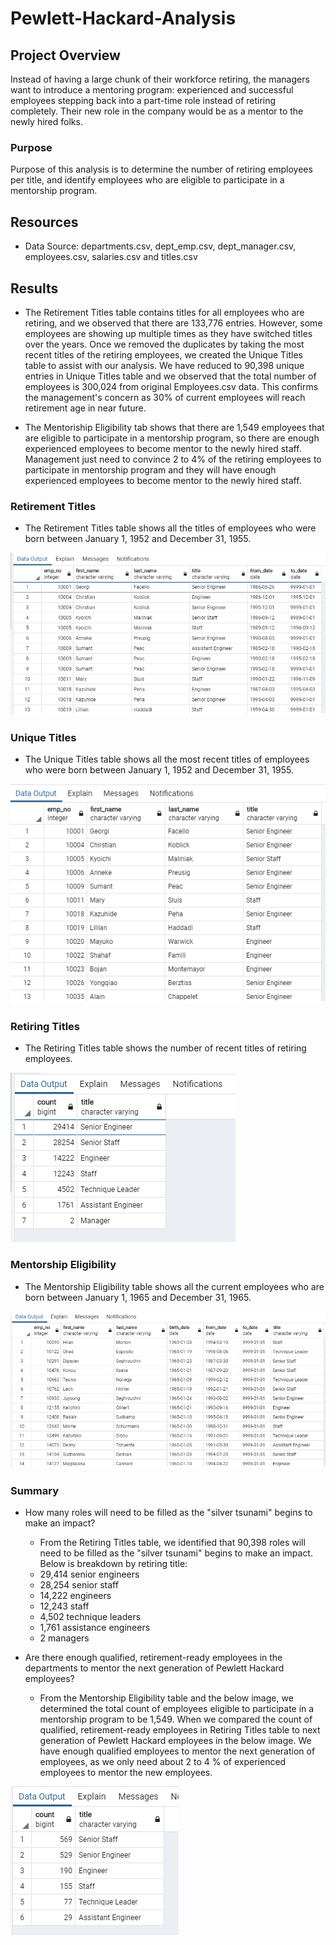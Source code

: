 # Pewlett-Hackard-Analysis

## Project Overview
Instead of having a large chunk of their workforce retiring, the managers want to introduce a mentoring program: experienced and successful employees stepping back into a part-time role instead of retiring completely. Their new role in the company would be as a mentor to the newly hired folks. 

### Purpose
Purpose of this analysis is to determine the number of retiring employees per title, and identify employees who are eligible to participate in a mentorship program.

## Resources
- Data Source: departments.csv, dept_emp.csv, dept_manager.csv, employees.csv, salaries.csv and titles.csv

## Results

- The Retirement Titles table contains titles for all employees who are retiring, and we observed that there are 133,776 entries. However, some employees are showing up multiple times as they have switched titles over the years. Once we removed the duplicates by taking the most recent titles of the retiring employees, we created the Unique Titles table to assist with our analysis. We have reduced to 90,398 unique entries in Unique Titles table and we observed that the total number of employees is 300,024 from original Employees.csv data. This confirms the management's concern as 30% of current employees will reach retirement age in near future.

- The Mentoriship Eligibility tab shows that there are 1,549 employees that are eligible to participate in a mentorship program, so there are enough experienced employees to become mentor to the newly hired staff. Management just need to convince 2 to 4% of the retiring employees to participate in mentorship program and they will have enough experienced employees to become mentor to the newly hired staff.

### Retirement Titles
- The Retirement Titles table shows all the titles of employees who were born between January 1, 1952 and December 31, 1955.

![Retirement_Titles](https://github.com/grwon/Pewlett-Hackard-Analysis/blob/master/Resources/retirement_titles.png)   

### Unique Titles
- The Unique Titles table shows all the most recent titles of employees who were born between January 1, 1952 and December 31, 1955.

![Unique_Titles](https://github.com/grwon/Pewlett-Hackard-Analysis/blob/master/Resources/unique_titles.png)   

### Retiring Titles
- The Retiring Titles table shows the number of recent titles of retiring employees.

![Retiring_Titles](https://github.com/grwon/Pewlett-Hackard-Analysis/blob/master/Resources/retiring_titles.png)   

### Mentorship Eligibility
- The Mentorship Eligibility table shows all the current employees who are born between January 1, 1965 and December 31, 1965.

![Mentorship_Eligibility](https://github.com/grwon/Pewlett-Hackard-Analysis/blob/master/Resources/mentorship_eligibility.png)   

### Summary
- How many roles will need to be filled as the "silver tsunami" begins to make an impact?
    - From the Retiring Titles table, we identified that 90,398 roles will need to be filled as the "silver tsunami" begins to make an impact.
     Below is breakdown by retiring title:
     - 29,414 senior engineers
     - 28,254 senior staff
     - 14,222 engineers
     - 12,243 staff
     - 4,502 technique leaders
     - 1,761 assistance engineers
     - 2 managers

- Are there enough qualified, retirement-ready employees in the departments to mentor the next generation of Pewlett Hackard employees?
    - From the Mentorship Eligibility table and the below image, we determined the total count of employees eligible to participate in a mentorship program to be 1,549. When we compared the count of qualified, retirement-ready employees in Retiring Titles table to next generation of Pewlett Hackard employees in the below image. We have enough qualified employees to mentor the next generation of employees, as we only need about 2 to 4 % of experienced employees to mentor the new employees.

![Mentorship_Titles](https://github.com/grwon/Pewlett-Hackard-Analysis/blob/master/Resources/mentorship_titles.png)
